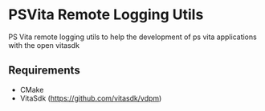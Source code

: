 # PSVita Remote Logging Utils
PS Vita remote logging utils to help the development of ps vita applications with the open vitasdk

## Requirements

- CMake
- VitaSdk (https://github.com/vitasdk/vdpm)



